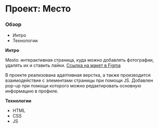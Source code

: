 # Проект: Место

### Обзор

* Интро
* Технологии

**Интро**

Mesto: интерактивная страница, куда можно добавлять фотографии, удалять их и ставить лайки. [Ссылка на макет в Figma](https://www.figma.com/file/2cn9N9jSkmxD84oJik7xL7/JavaScript.-Sprint-4?node-id=0%3A1)

В проекте реализована адаптивная верстка, а также производится взаимодействие с элементами страницы при помощи JS. Добавлен pop-up при помощи которого можно редактировать основную информацию в профиле.

**Технологии**

* HTML
* CSS
* JS